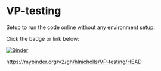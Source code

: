 # VP-testing

Setup to run the code online without any environment setup:

Click the badge or link below: 

[![Binder](https://mybinder.org/badge_logo.svg)](https://mybinder.org/v2/gh/hlnicholls/VP-testing/HEAD)

https://mybinder.org/v2/gh/hlnicholls/VP-testing/HEAD

